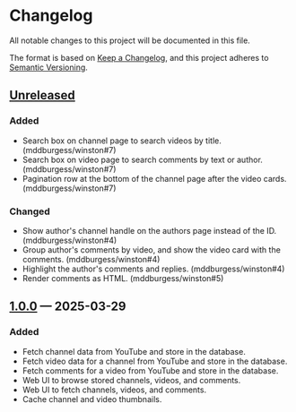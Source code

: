 # Changelog

All notable changes to this project will be documented in this file.

The format is based on [Keep a Changelog](https://keepachangelog.com/en/1.1.0/),
and this project adheres to [Semantic Versioning](https://semver.org/spec/v2.0.0.html).

## [Unreleased]

### Added

- Search box on channel page to search videos by title. (mddburgess/winston#7)
- Search box on video page to search comments by text or author. (mddburgess/winston#7)
- Pagination row at the bottom of the channel page after the video cards. (mddburgess/winston#7)

### Changed

- Show author's channel handle on the authors page instead of the ID. (mddburgess/winston#4)
- Group author's comments by video, and show the video card with the comments. (mddburgess/winston#4)
- Highlight the author's comments and replies. (mddburgess/winston#4)
- Render comments as HTML. (mddburgess/winston#5)

## [1.0.0] — 2025-03-29

### Added

- Fetch channel data from YouTube and store in the database.
- Fetch video data for a channel from YouTube and store in the database.
- Fetch comments for a video from YouTube and store in the database.
- Web UI to browse stored channels, videos, and comments.
- Web UI to fetch channels, videos, and comments.
- Cache channel and video thumbnails.

[Unreleased]: https://github.com/mddburgess/winston/compare/v1.0.0...HEAD
[1.0.0]: https://github.com/mddburgess/winston/releases/tag/v1.0.0
